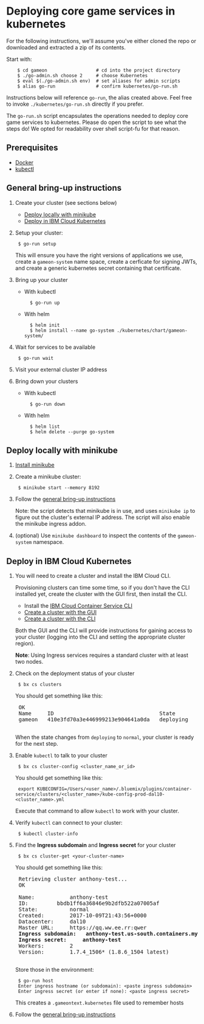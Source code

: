 # Deploying core game services in kubernetes

For the following instructions, we'll assume you've either cloned the repo
or downloaded and extracted a zip of its contents.

Start with:

        $ cd gameon                  # cd into the project directory
        $ ./go-admin.sh choose 2     # choose Kubernetes
        $ eval $(./go-admin.sh env)  # set aliases for admin scripts
        $ alias go-run               # confirm kubernetes/go-run.sh

Instructions below will reference `go-run`, the alias created above. Feel free to invoke `./kubernetes/go-run.sh` directly if you prefer.

The `go-run.sh` script encapsulates the operations needed to deploy core game services to kubernetes. Please do open the script to see what the steps do! We opted for readability over shell script-fu for that reason.

## Prerequisites

* [Docker](https://docs.docker.com/install/)
* [kubectl](https://kubernetes.io/docs/tasks/tools/install-kubectl/)

## General bring-up instructions

1. Create your cluster (see sections below)
    * [Deploy locally with minikube](deploy-in-ibm-cloud-kubernetes)
    * [Deploy in IBM Cloud Kubernetes](deploy-in-ibm-cloud-kubernetes)

2. Setup your cluster:

        $ go-run setup

    This will ensure you have the right versions of applications we use, create a `gameon-system` name space, create a cerficate for signing JWTs, and create a generic kubernetes secret containing that certificate.

3. Bring up your cluster
    * With kubectl

            $ go-run up

    * With helm

            $ helm init
            $ helm install --name go-system ./kubernetes/chart/gameon-system/

4. Wait for services to be available

        $ go-run wait

4. Visit your external cluster IP address

5. Bring down your clusters

    * With kubectl

            $ go-run down

    * With helm

            $ helm list
            $ helm delete --purge go-system

## Deploy locally with minikube


1. [Install minikube](https://kubernetes.io/docs/tasks/tools/install-minikube/)

2. Create a minikube cluster:

        $ minikube start --memory 8192

3. Follow the [general bring-up instructions](#general-bring-up-instructions)

    Note: the script detects that minikube is in use, and uses `minikube ip` to figure out the cluster's external IP address. The script will also enable the minikube ingress addon.

4. (optional) Use `minikube dashboard` to inspect the contents of the `gameon-system` namespace.


## Deploy in IBM Cloud Kubernetes


1. You will need to create a cluster and install the IBM Cloud CLI.

    Provisioning clusters can time some time, so if you don't have the CLI installed yet, create the cluster with the GUI first, then install the CLI.
    - Install the [IBM Cloud Container Service CLI](https://console.bluemix.net/docs/containers/cs_cli_install.html#cs_cli_install)
    - [Create a cluster with the GUI](https://console.bluemix.net/docs/containers/cs_clusters.html#clusters_ui)
    - [Create a cluster with the CLI](https://console.bluemix.net/docs/containers/cs_clusters.html#clusters_cli)

    Both the GUI and the CLI will provide instructions for gaining access to your cluster (logging into the CLI and setting the appropriate cluster region).

    **Note**: Using Ingress services requires a standard cluster with at least two nodes.

2. Check on the deployment status of your cluster

        $ bx cs clusters

    You should get something like this:

    <pre>
    OK
    Name     ID                                 State       Created          Workers   Location   Version
    gameon   410e3fd70a3e446999213e904641a0da   deploying   11 minutes ago   1         mil01      1.8.6_1505
    </pre>

    When the state changes from `deploying` to `normal`, your cluster is ready for the next step.

2. Enable `kubectl` to talk to your cluster

        $ bx cs cluster-config <cluster_name_or_id>

    You should get something like this:

        export KUBECONFIG=/Users/<user_name>/.bluemix/plugins/container-service/clusters/<cluster_name>/kube-config-prod-dal10-<cluster_name>.yml

    Execute that command to allow `kubectl` to work with your cluster.

3. Verify `kubectl` can connect to your cluster:

        $ kubectl cluster-info

4. Find the **Ingress subdomain** and **Ingress secret** for your cluster

        $ bx cs cluster-get <your-cluster-name>

    You should get something like this:

    <pre>
    Retrieving cluster anthony-test...
    OK

    Name:			anthony-test
    ID:			bbdb1ff6a36846e9b2dfb522a07005af
    State:			normal
    Created:		2017-10-09T21:43:56+0000
    Datacenter:		dal10
    Master URL:		https://qq.ww.ee.rr:qwer
    <b>Ingress subdomain:	anthony-test.us-south.containers.mybluemix.net
    Ingress secret:		anthony-test</b>
    Workers:		2
    Version:		1.7.4_1506* (1.8.6_1504 latest)
    </pre>

    Store those in the environment:

        $ go-run host
        Enter ingress hostname (or subdomain): <paste ingress subdomain>
        Enter ingress secret (or enter if none): <paste ingress secret>

    This creates a `.gameontext.kubernetes` file used to remember hosts

5. Follow the [general bring-up instructions](#general-bring-up-instructions)
